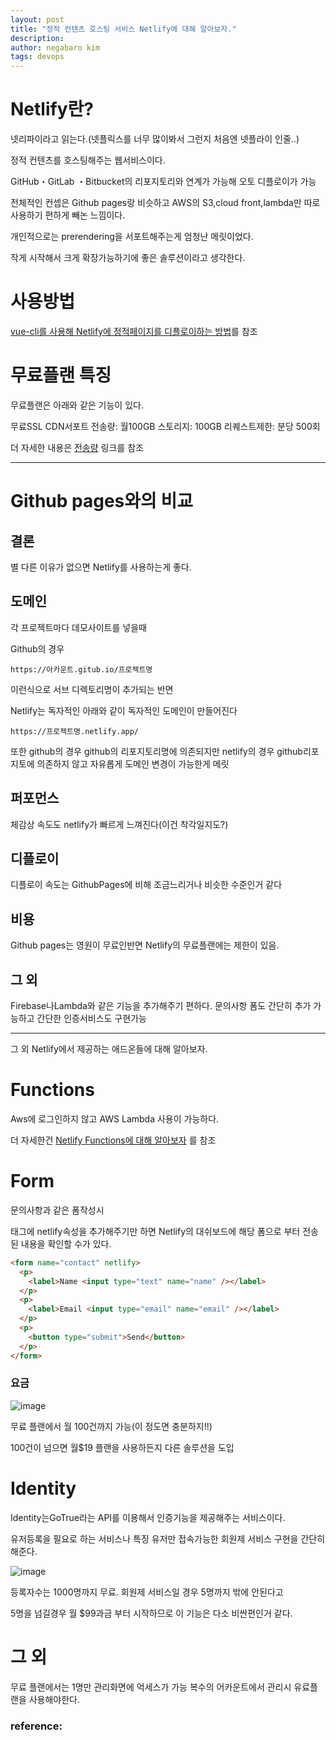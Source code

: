 ```yaml
---
layout: post
title: "정적 컨텐츠 호스팅 서비스 Netlify에 대해 알아보자."
description: 
author: negabaro kim
tags: devops
---
```


# Netlify란?

넷리파이라고 읽는다.(넷플릭스를 너무 많이봐서 그런지 처음엔 넷플라이 인줄..)

정적 컨텐츠를 호스팅해주는 웹서비스이다.

GitHub・GitLab ・Bitbucket의 리포지토리와 연계가 가능해 오토 디플로이가 가능

전체적인 컨셉은 Github pages랑 비슷하고 AWS의 S3,cloud front,lambda만 따로 사용하기 편하게 빼논 느낌이다.

개인적으로는 prerendering을 서포트해주는게 엄청난 메릿이었다.

작게 시작해서 크게 확장가능하기에 좋은 솔루션이라고 생각한다.

# 사용방법

[vue-cli를 사용해 Netlify에 정적페이지를 디플로이하는 방법]를 참조

# 무료플랜 특징

무료플랜은 아래와 같은 기능이 있다.

무료SSL
CDN서포트
전송량: 월100GB
스토리지: 100GB
리퀘스트제한: 분당 500회

더 자세한 내용은 [전송량] 링크를 참조


---

# Github pages와의 비교

## 결론

별 다른 이유가 없으면 Netlify를 사용하는게 좋다.

## 도메인

각 프로젝트마다 데모사이트를 넣을때

Github의 경우

`https://아카운트.gitub.io/프로젝트명`

이런식으로 서브 디렉토리명이 추가되는 반면

Netlify는 독자적인 아래와 같이 독자적인 도메인이 만들어진다

`https://프로젝트명.netlify.app/`

또한 github의 경우 github의 리포지토리명에 의존되지만
netlify의 경우 github리포지토에 의존하지 않고 자유롭게 도메인 변경이 가능한게 메릿

## 퍼포먼스

체감상 속도도 netlify가 빠르게 느껴진다(이건 착각일지도?)

## 디플로이

디플로이 속도는 GithubPages에 비해 조금느리거나 비슷한 수준인거 같다

## 비용

Github pages는 영원이 무료인반면 Netlify의 무료플랜에는 제한이 있음.

## 그 외

Firebase나Lambda와 같은 기능을 추가해주기 편하다.
문의사항 폼도 간단히 추가 가능하고 간단한 인증서비스도 구현가능


----
그 외 Netlify에서 제공하는 애드온들에 대해 알아보자.

# Functions

Aws에 로그인하지 않고 AWS Lambda 사용이 가능하다.

더 자세한건 [Netlify Functions에 대해 알아보자] 를 참조

# Form

문의사항과 같은 폼작성시 <form>태그에 netlify속성을 추가해주기만 하면 Netlify의 대쉬보드에 해당 폼으로 부터 전송된 내용을 확인할 수가 있다.

```html
<form name="contact" netlify>
  <p>
    <label>Name <input type="text" name="name" /></label>
  </p>
  <p>
    <label>Email <input type="email" name="email" /></label>
  </p>
  <p>
    <button type="submit">Send</button>
  </p>
</form>
```

### 요금

![image](https://user-images.githubusercontent.com/4640346/99154196-4a45e300-26f1-11eb-81d7-af8bd8bf5354.png)

무료 플랜에서 월 100건까지 가능(이 정도면 충분하지!!)

100건이 넘으면 월$19 플랜을 사용하든지 다른 솔루션을 도입


# Identity

Identity는GoTrue라는 API를 이용해서 인증기능을 제공해주는 서비스이다.

유저등록을 필요로 하는 서비스나 특징 유저만 접속가능한 회원제 서비스 구현을 간단히 해준다.

![image](https://user-images.githubusercontent.com/4640346/99154260-c2aca400-26f1-11eb-84d7-eb0df62c0bd7.png)

등록자수는 1000명까지 무료. 회원제 서비스일 경우 5명까지 밖에 안된다고

5명을 넘길경우 월 $99과금 부터 시작하므로 이 기능은 다소 비싼편인거 같다.


# 그 외

무료 플랜에서는 1명만 관리화면에 억세스가 가능 복수의 어카운트에서 관리시 유료플랜을 사용해야한다.


### reference:

[vue-cli를 사용해 Netlify에 정적페이지를 디플로이하는 방법]: netlify-deploy-using-vue-cli
[Netlify Functions에 대해 알아보자]: netlify-functions
[전송량]: https://www.netlify.com/tos/
